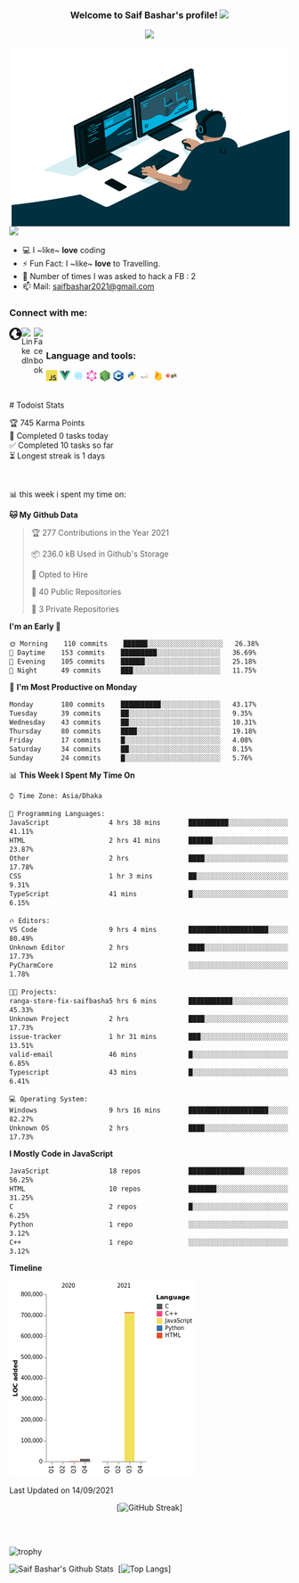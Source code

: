 <h3 align="center">
  Welcome to Saif Bashar's profile!
  <img src="https://media.giphy.com/media/hvRJCLFzcasrR4ia7z/giphy.gif" width="28">
</h3>
<p align="center">
  <a href="https://github.com/saifbashar"><img src="https://readme-typing-svg.herokuapp.com/?lines=Full-stack%20web%20and%20app%20developer;Self-taught%20UI%2FUX%20Designer;2%2B%20years%20of%20coding%20experience;Always%20learning%20new%20things&center=true&width=380&height=45"></a>
</p>


<img align="right" alt="GIF" src="https://raw.githubusercontent.com/saifbashar/saifbashar/main/code.gif" width="500" height="320" />

  
![](https://komarev.com/ghpvc/?username=saifbashar&color=green&style=flat-square&label=PROFILE+VIEWS)



  
  

- 💻 I ~like~ **love** coding
- ⚡ Fun Fact: I ~like~ **love** to Travelling.
- 🏅 Number of times I was asked to hack a FB : 2
- 📫 Mail: saifbashar2021@gmail.com

 
<!-- - Usesless Stats:
 👯 I have successfully worked on production level projects regarding android, web and backend.
currently perfecting my skills with ReactJS and Android MVVM Architecture.


-->
 ### Connect with me:

[<img align="left" alt="" width="22px" src="https://raw.githubusercontent.com/iconic/open-iconic/master/svg/globe.svg" />][website]
[<img align="left" alt="LinkedIn" width="22px" src="https://cdn.jsdelivr.net/npm/simple-icons@v3/icons/linkedin.svg" />][linkedin]
[<img align="left" alt="Facebook" width="22px" src="https://cdn.jsdelivr.net/npm/simple-icons@v3/icons/facebook.svg" />][facebook]


<br /> 


 ### Language and tools:

<code><img height="20" src="https://raw.githubusercontent.com/github/explore/80688e429a7d4ef2fca1e82350fe8e3517d3494d/topics/javascript/javascript.png"></code>
<code><img height="20" src="https://raw.githubusercontent.com/github/explore/80688e429a7d4ef2fca1e82350fe8e3517d3494d/topics/vue/vue.png"></code>
<code><img height="20" src="https://raw.githubusercontent.com/github/explore/80688e429a7d4ef2fca1e82350fe8e3517d3494d/topics/react/react.png"></code>
<code><img height="20" src="https://raw.githubusercontent.com/github/explore/5c058a388828bb5fde0bcafd4bc867b5bb3f26f3/topics/graphql/graphql.png"></code>
<code><img height="20" src="https://raw.githubusercontent.com/github/explore/80688e429a7d4ef2fca1e82350fe8e3517d3494d/topics/nodejs/nodejs.png"></code>
<code><img height="20" src="https://raw.githubusercontent.com/github/explore/80688e429a7d4ef2fca1e82350fe8e3517d3494d/topics/cpp/cpp.png"></code>
<code><img height="20" src="https://raw.githubusercontent.com/github/explore/80688e429a7d4ef2fca1e82350fe8e3517d3494d/topics/python/python.png"></code>
<code><img height="20" src="https://raw.githubusercontent.com/github/explore/80688e429a7d4ef2fca1e82350fe8e3517d3494d/topics/mysql/mysql.png"></code>
<code><img height="20" src="https://raw.githubusercontent.com/github/explore/80688e429a7d4ef2fca1e82350fe8e3517d3494d/topics/firebase/firebase.png"></code>
<code><img height="20" src="https://raw.githubusercontent.com/github/explore/80688e429a7d4ef2fca1e82350fe8e3517d3494d/topics/git/git.png"></code>

  
  


<br />
# Todoist Stats

<!-- TODO-IST:START -->
🏆  745 Karma Points           
🌸  Completed 0 tasks today           
✅  Completed 10 tasks so far           
⏳  Longest streak is 1 days
<!-- TODO-IST:END -->
<br />

📊 this week i spent my time on:
<br />

<!--START_SECTION:waka-->
**🐱 My Github Data** 

> 🏆 277 Contributions in the Year 2021
 > 
> 📦 236.0 kB Used in Github's Storage 
 > 
> 💼 Opted to Hire
 > 
> 📜 40 Public Repositories 
 > 
> 🔑 3 Private Repositories  
 > 
**I'm an Early 🐤** 

```text
🌞 Morning    110 commits    ██████░░░░░░░░░░░░░░░░░░░   26.38% 
🌆 Daytime    153 commits    █████████░░░░░░░░░░░░░░░░   36.69% 
🌃 Evening    105 commits    ██████░░░░░░░░░░░░░░░░░░░   25.18% 
🌙 Night      49 commits     ███░░░░░░░░░░░░░░░░░░░░░░   11.75%

```
📅 **I'm Most Productive on Monday** 

```text
Monday       180 commits    ██████████░░░░░░░░░░░░░░░   43.17% 
Tuesday      39 commits     ██░░░░░░░░░░░░░░░░░░░░░░░   9.35% 
Wednesday    43 commits     ██░░░░░░░░░░░░░░░░░░░░░░░   10.31% 
Thursday     80 commits     ████░░░░░░░░░░░░░░░░░░░░░   19.18% 
Friday       17 commits     █░░░░░░░░░░░░░░░░░░░░░░░░   4.08% 
Saturday     34 commits     ██░░░░░░░░░░░░░░░░░░░░░░░   8.15% 
Sunday       24 commits     █░░░░░░░░░░░░░░░░░░░░░░░░   5.76%

```


📊 **This Week I Spent My Time On** 

```text
⌚︎ Time Zone: Asia/Dhaka

💬 Programming Languages: 
JavaScript               4 hrs 38 mins       ██████████░░░░░░░░░░░░░░░   41.11% 
HTML                     2 hrs 41 mins       ██████░░░░░░░░░░░░░░░░░░░   23.87% 
Other                    2 hrs               ████░░░░░░░░░░░░░░░░░░░░░   17.78% 
CSS                      1 hr 3 mins         ██░░░░░░░░░░░░░░░░░░░░░░░   9.31% 
TypeScript               41 mins             █░░░░░░░░░░░░░░░░░░░░░░░░   6.15%

🔥 Editors: 
VS Code                  9 hrs 4 mins        ████████████████████░░░░░   80.49% 
Unknown Editor           2 hrs               ████░░░░░░░░░░░░░░░░░░░░░   17.73% 
PyCharmCore              12 mins             ░░░░░░░░░░░░░░░░░░░░░░░░░   1.78%

🐱‍💻 Projects: 
ranga-store-fix-saifbasha5 hrs 6 mins        ███████████░░░░░░░░░░░░░░   45.33% 
Unknown Project          2 hrs               ████░░░░░░░░░░░░░░░░░░░░░   17.73% 
issue-tracker            1 hr 31 mins        ███░░░░░░░░░░░░░░░░░░░░░░   13.51% 
valid-email              46 mins             █░░░░░░░░░░░░░░░░░░░░░░░░   6.85% 
Typescript               43 mins             █░░░░░░░░░░░░░░░░░░░░░░░░   6.41%

💻 Operating System: 
Windows                  9 hrs 16 mins       ████████████████████░░░░░   82.27% 
Unknown OS               2 hrs               ████░░░░░░░░░░░░░░░░░░░░░   17.73%

```

**I Mostly Code in JavaScript** 

```text
JavaScript               18 repos            ██████████████░░░░░░░░░░░   56.25% 
HTML                     10 repos            ███████░░░░░░░░░░░░░░░░░░   31.25% 
C                        2 repos             █░░░░░░░░░░░░░░░░░░░░░░░░   6.25% 
Python                   1 repo              ░░░░░░░░░░░░░░░░░░░░░░░░░   3.12% 
C++                      1 repo              ░░░░░░░░░░░░░░░░░░░░░░░░░   3.12%

```


**Timeline**

![Chart not found](https://raw.githubusercontent.com/saifbashar/saifbashar/main/charts/bar_graph.png) 


 Last Updated on 14/09/2021
<!--END_SECTION:waka-->

<div align="center">
  

[![GitHub Streak](https://github-readme-streak-stats.herokuapp.com?user=saifbashar&theme=synthwave)]
  </div>
  
<br /><br />



  ![trophy](https://github-profile-trophy.vercel.app/?username=saifbashar&theme=juicyfresh&no-frame=true&row=1&&margin-w=20&no-bg=true)

  
<img align="left" alt="Saif Bashar's Github Stats" src="https://github-readme-stats.vercel.app/api?username=saifbashar&show_icons=true" />    &nbsp;
[![Top Langs](https://github-readme-stats.vercel.app/api/top-langs?username=saifbashar&count_private=true&show_icons=true)]
  </div>

  



[website]: https://saifbashar.wordpress.com/
[facebook]: https://www.facebook.com/yepitssaif/
[linkedin]:https://www.linkedin.com/in/saifbashar/
<br/>
<br/>


